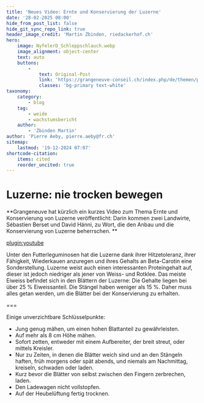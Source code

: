 ```yaml
---
title: 'Neues Video: Ernte und Konservierung der Luzerne'
date: '28-02-2025 08:00'
hide_from_post_list: false
hide_git_sync_repo_link: true
header_image_credit: 'Martin Zbinden, riedackerhof.ch'
hero:
    image: NyfelerD_Schleppschlauch.webp
    image_alignment: object-center
    text: auto
    buttons:
        -
            text: Original-Post
            link: 'https://grangeneuve-conseil.ch/index.php/de/themen/pflanzenbau/1013-ernte-und-konservierung-der-luzerne'
            classes: 'bg-primary text-white'
taxonomy:
    category:
        - blog
    tag:
        - weide
        - wachstumsbericht
    author:
        - 'Zbinden Martin'
author: 'Pierre Aeby, pierre.aeby@fr.ch'
sitemap:
    lastmod: '19-12-2024 07:07'
shortcode-citation:
    items: cited
    reorder_uncited: true
---
```


# Luzerne: nie trocken bewegen

**Grangeneuve hat kürzlich ein kurzes Video zum Thema Ernte und Konservierung von Luzerne veröffentlicht: Darin kommen zwei Landwirte, Sébastien Berset und David Hänni, zu Wort, die den Anbau und die Konservierung von Luzerne beherrschen.
**

[plugin:youtube](https://vimeo.com/1052318315)

Unter den Futterleguminosen hat die Luzerne dank ihrer Hitzetoleranz, ihrer Fähigkeit, Wiederkauen anzuregen und ihres Gehalts an Beta-Carotin eine Sonderstellung. Luzerne weist auch einen interessanten Proteingehalt auf, dieser ist jedoch niedriger als jener von Weiss- und Rotklee.
Das meiste Eiweiss befindet sich in den Blättern der Luzerne: Die Gehalte liegen bei über 25 % Eiweissanteil. Die Stängel haben weniger als 15 %. Daher muss alles getan werden, um die Blätter bei der Konservierung zu erhalten.


===

Einige unverzichtbare Schlüsselpunkte:
* Jung genug mähen, um einen hohen Blattanteil zu gewährleisten.
* Auf mehr als 8 cm Höhe mähen.
* Sofort zetten, entweder mit einem Aufbereiter, der breit streut, oder mittels Kreisler.
* Nur zu Zeiten, in denen die Blätter weich sind und an den Stängeln haften, früh morgens oder spät abends, und niemals am Nachmittag, kreiseln, schwaden oder laden.
* Kurz bevor die Blätter von selbst zwischen den Fingern zerbrechen, laden.
* Den Ladewagen nicht vollstopfen.
* Auf der Heubelüftung fertig trocknen.




